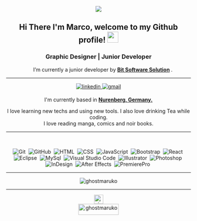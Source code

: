 <div id="header" align="center">
   <img src="https://user-images.githubusercontent.com/102921659/192111811-885b4eed-c084-46e0-a7ce-0c460c360fc6.png"/>
</div>
      
<div align="center">
<h2> Hi There I'm Marco, welcome to my Github profile!
    <img src="https://github.com/abdoachhoubi/abdoachhoubi/blob/main/gifs/Hi.gif" width="30">
</h2>
<h3>Graphic Designer | Junior Developer</h3>
    
<ul align="center">
    <p> I’m currently a junior developer by <strong> <a href="" target="_blank">Bit Software Solution</a> </strong>.</p>
</ul>
      
<hr>
<a href="https://www.linkedin.com/in/marco-esu" target="_blank">
<img src=https://img.shields.io/badge/linkedin-%2300acee.svg?color=405DE6&style=for-the-badge&logo=linkedin&logoColor=white alt=linkedin style="margin-bottom: 5px;" />
</a>
<a href="mailto:marcoesu.esu@gmail.com" target="blank"><img src="https://img.shields.io/badge/gmail-EA4335.svg?style=for-the-badge&logo=gmail&logoColor=white" alt="gmail" style="margin-bottom: 5px;"/></a>

I'm currently based in **[Nurenberg, Germany.](https://www.google.com/maps/place/Norimberga,+Germania/@49.4360085,10.9926115,11z/data=!3m1!4b1!4m5!3m4!1s0x479f57aeb5b61cd3:0xdd5daf85a98c21b7!8m2!3d49.4521018!4d11.0766654)**
      
<p>
    I love learning new techs and using new tools. I also love drinking Tea while coding.
    <br>
    I love reading manga, comics and noir books.
</p>
<hr>

<br>

![Git](https://img.shields.io/badge/GIT-E44C30?style=for-the-badge&logo=git&logoColor=white)&nbsp;
![GitHub](https://img.shields.io/badge/GitHub-100000?style=for-the-badge&logo=github&logoColor=white)&nbsp;
![HTML](https://img.shields.io/badge/HTML5-E34F26?style=for-the-badge&logo=html5&logoColor=white)&nbsp;
![CSS](https://img.shields.io/badge/CSS3-1572B6?style=for-the-badge&logo=css3&logoColor=white)&nbsp;
![JavaScript](https://img.shields.io/badge/JavaScript-323330?style=for-the-badge&logo=javascript&logoColor=F7DF1E)&nbsp;
![Bootstrap](https://img.shields.io/badge/Bootstrap-563D7C?style=for-the-badge&logo=bootstrap&logoColor=white)&nbsp;
![React](https://img.shields.io/badge/React-20232A?style=for-the-badge&logo=react&logoColor=61DAFB)&nbsp;
![Eclipse](https://img.shields.io/badge/Eclipse-2C2255?style=for-the-badge&logo=eclipse&logoColor=white)&nbsp;
![MySql](https://img.shields.io/badge/MySQL-005C84?style=for-the-badge&logo=mysql&logoColor=white)&nbsp;
![Visual Studio Code](https://img.shields.io/badge/VSCode-0078D4?style=for-the-badge&logo=visual%20studio%20code&logoColor=white)&nbsp;
![Illustrator](https://img.shields.io/badge/Adobe%20Illustrator-FF9A00?style=for-the-badge&logo=adobe%20illustrator&logoColor=white)&nbsp;
![Photoshop](https://img.shields.io/badge/Adobe%20Photoshop-31A8FF?style=for-the-badge&logo=Adobe%20Photoshop&logoColor=black)&nbsp;
![InDesign](https://img.shields.io/badge/Adobe%20InDesign-FF3366?style=for-the-badge&logo=Adobe%20InDesign&logoColor=white)&nbsp;
![After Effects](https://img.shields.io/badge/Adobe%20after%20affects-CF96FD?style=for-the-badge&logo=Adobe%20after%20effects&logoColor=393665)&nbsp;
![PremierePro](https://img.shields.io/badge/Adobe%20Premiere%20Pro-9999FF?style=for-the-badge&logo=Adobe%20Premiere%20Pro&logoColor=white)&nbsp;

<hr>
<a align="center"><img align="center" src="https://github-readme-stats.vercel.app/api?username=ghostmaruko&show_icons=true&theme=radical&locale=en" alt="ghostmaruko"/></a>
<!--
<a align="center"><img align="center" src="https://github-readme-stats.vercel.app/api/top-langs/?username=ghostmaruko&show_icons=true&theme=radical&locale=en" alt="ghostmaruko"/></a> -->


<hr>
   <div>
  <a href="github.com/ghostmaruko" target="blank"><img
     src="https://komarev.com/ghpvc/?username=ghostmaruko&style=for-the-badge&label=PROFILE+VIEWS" height="25" alt="views count"/>
  </a>
<br>
<a href="https://www.buymeacoffee.com/marcoesu">
    <img align="center" src="https://cdn.buymeacoffee.com/buttons/v2/default-yellow.png" height="30" width="110" alt="ghostmaruko"/>
</a>
   </div>
</div>
